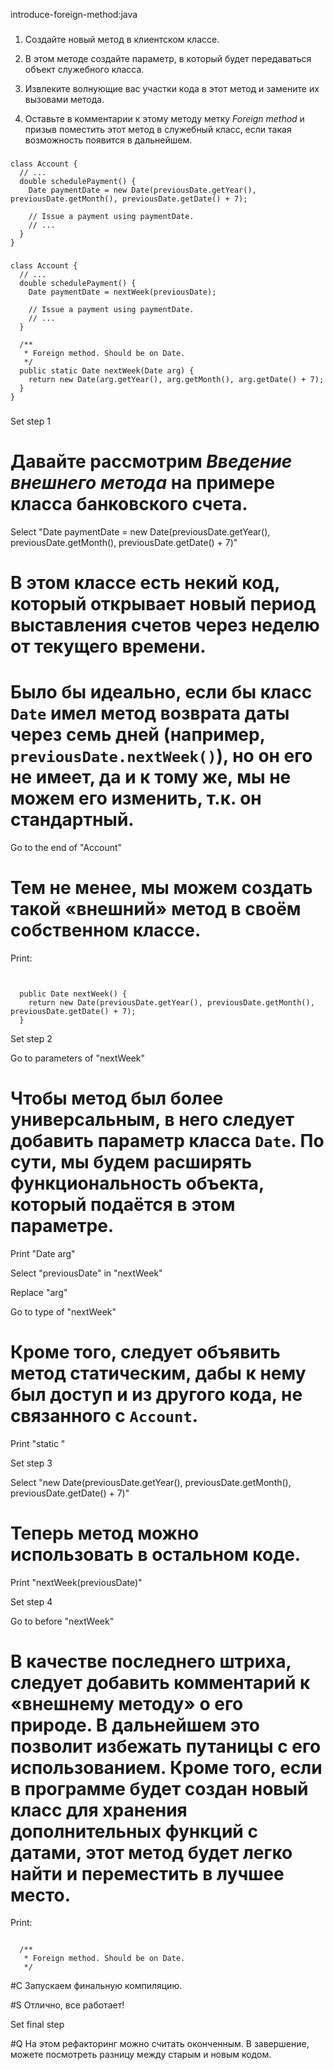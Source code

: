 introduce-foreign-method:java

###

1. Создайте новый метод в клиентском классе.

2. В этом методе создайте параметр, в который будет передаваться объект служебного класса.

3. Извлеките волнующие вас участки кода в этот метод и замените их вызовами метода.

4. Оставьте в комментарии к этому методу метку <i>Foreign method</i> и призыв поместить этот метод в служебный класс, если такая возможность появится в дальнейшем.



###

```
class Account {
  // ...
  double schedulePayment() {
    Date paymentDate = new Date(previousDate.getYear(), previousDate.getMonth(), previousDate.getDate() + 7);

    // Issue a payment using paymentDate.
    // ...
  }
}
```

###

```
class Account {
  // ...
  double schedulePayment() {
    Date paymentDate = nextWeek(previousDate);

    // Issue a payment using paymentDate.
    // ...
  }

  /**
   * Foreign method. Should be on Date.
   */
  public static Date nextWeek(Date arg) {
    return new Date(arg.getYear(), arg.getMonth(), arg.getDate() + 7);
  }
}
```

###

Set step 1

# Давайте рассмотрим <i>Введение внешнего метода</i> на примере класса банковского счета.

Select "Date paymentDate = new Date(previousDate.getYear(), previousDate.getMonth(), previousDate.getDate() + 7)"

# В этом классе есть некий код, который открывает новый период выставления счетов через неделю от текущего времени.

# Было бы идеально, если бы класс <code>Date</code> имел метод возврата даты через семь дней (например, <code>previousDate.nextWeek()</code>), но он его не имеет, да и к тому же, мы не можем его изменить, т.к. он стандартный.

Go to the end of "Account"

# Тем не менее, мы можем создать такой «внешний» метод в своём собственном классе.

Print:
```


  public Date nextWeek() {
    return new Date(previousDate.getYear(), previousDate.getMonth(), previousDate.getDate() + 7);
  }
```

Set step 2

Go to parameters of "nextWeek"

# Чтобы метод был более универсальным, в него следует добавить параметр класса <code>Date</code>. По сути, мы будем расширять функциональность объекта, который подаётся в этом параметре.

Print "Date arg"

Select "previousDate" in "nextWeek"

Replace "arg"

Go to type of "nextWeek"

# Кроме того, следует объявить метод статическим, дабы к нему был доступ и из другого кода, не связанного с <code>Account</code>.

Print "static "

Set step 3

Select "new Date(previousDate.getYear(), previousDate.getMonth(), previousDate.getDate() + 7)"

# Теперь метод можно использовать в остальном коде.

Print "nextWeek(previousDate)"

Set step 4

Go to before "nextWeek"

# В качестве последнего штриха, следует добавить комментарий к «внешнему методу» о его природе. В дальнейшем это позволит избежать путаницы с его использованием. Кроме того, если в программе будет создан новый класс для хранения дополнительных функций с датами, этот метод будет легко найти и переместить в лучшее место.

Print:
```

  /**
   * Foreign method. Should be on Date.
   */
```

#C Запускаем финальную компиляцию.

#S Отлично, все работает!

Set final step

#Q На этом рефакторинг можно считать оконченным. В завершение, можете посмотреть разницу между старым и новым кодом.